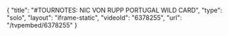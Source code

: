 {
    "title": "#TOURNOTES: NIC VON RUPP PORTUGAL WILD CARD",
    "type": "solo",
    "layout": "iframe-static",
    "videoId": "6378255",
    "url": "\/tvpembed\/6378255"
}